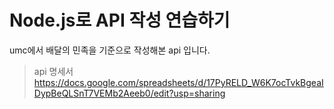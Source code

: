 # Node.js로 API 작성 연습하기
umc에서 배달의 민족을 기준으로 작성해본 api 입니다. 
> api 명세서
https://docs.google.com/spreadsheets/d/17PyRELD_W6K7ocTvkBgeaIDypBeQLSnT7VEMb2Aeeb0/edit?usp=sharing 
